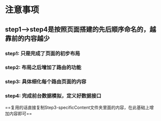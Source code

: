 # 注意事项
## step1-->step4是按照页面搭建的先后顺序命名的，越靠前的内容越少   
### step1: 只是完成了页面的初步布局   
### step2: 布局之后增加了路由的功能
### step3: 具体细化每个路由页面的内容
### step4: 完成前台数据模拟，定义好数据接口
==复用的话直接复制Step3-specificContent文件夹里面的内容，在此基础上增加内容即可==
